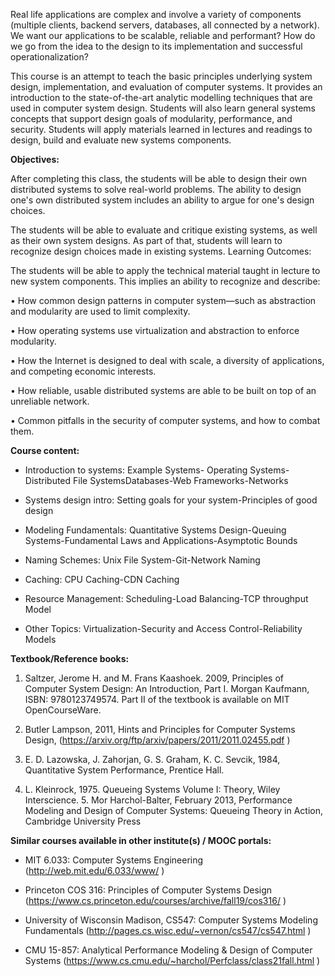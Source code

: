 Real life applications are complex and involve a variety of components (multiple clients, backend servers, databases, all connected by a network). We want our applications to be scalable, reliable
and performant? How do we go from the idea to the design to its implementation and successful operationalization?

This course is an attempt to teach the basic principles underlying system design, implementation, and evaluation of computer systems. It provides an introduction to the state-of-the-art analytic
modelling techniques that are used in computer system design. Students will also learn general systems concepts that support design goals of modularity, performance, and security. Students
will apply materials learned in lectures and readings to design, build and evaluate new systems components.

__Objectives:__

After completing this class, the students will be able to design their own distributed systems to
solve real-world problems. The ability to design one's own distributed system includes an ability
to argue for one's design choices.

The students will be able to evaluate and critique existing systems, as well as their own system
designs. As part of that, students will learn to recognize design choices made in existing systems.
Learning Outcomes:

The students will be able to apply the technical material taught in lecture to new system
components. This implies an ability to recognize and describe:

• How common design patterns in computer system—such as abstraction and modularity are used to limit complexity.

• How operating systems use virtualization and abstraction to enforce modularity.

• How the Internet is designed to deal with scale, a diversity of applications, and competing economic interests.

• How reliable, usable distributed systems are able to be built on top of an unreliable network.

• Common pitfalls in the security of computer systems, and how to combat them.



__Course content:__

* Introduction to systems: Example Systems- Operating Systems-Distributed File SystemsDatabases-Web Frameworks-Networks 

* Systems design intro: Setting goals for your system-Principles of good design

* Modeling Fundamentals: Quantitative Systems Design-Queuing Systems-Fundamental Laws and Applications-Asymptotic Bounds

* Naming Schemes: Unix File System-Git-Network Naming

* Caching: CPU Caching-CDN Caching

* Resource Management: Scheduling-Load Balancing-TCP throughput Model

* Other Topics: Virtualization-Security and Access Control-Reliability Models


__Textbook/Reference books:__
1. Saltzer, Jerome H. and M. Frans Kaashoek. 2009, Principles of Computer System Design: An Introduction, Part I. Morgan Kaufmann, ISBN: 9780123749574. Part II
of the textbook is available on MIT OpenCourseWare.

2. Butler Lampson, 2011, Hints and Principles for Computer Systems Design,
(https://arxiv.org/ftp/arxiv/papers/2011/2011.02455.pdf )

3. E. D. Lazowska, J. Zahorjan, G. S. Graham, K. C. Sevcik, 1984, Quantitative System Performance, Prentice Hall.

4. L. Kleinrock, 1975. Queueing Systems Volume I: Theory, Wiley Interscience. 5. Mor Harchol-Balter, February 2013, Performance Modeling and Design of Computer Systems: Queueing Theory in Action, Cambridge University Press

__Similar courses available in other institute(s) / MOOC portals:__

* MIT 6.033: Computer Systems Engineering (http://web.mit.edu/6.033/www/ )

* Princeton COS 316: Principles of Computer Systems Design
(https://www.cs.princeton.edu/courses/archive/fall19/cos316/ )

* University of Wisconsin Madison, CS547: Computer Systems Modeling Fundamentals
(http://pages.cs.wisc.edu/~vernon/cs547/cs547.html )

* CMU 15-857: Analytical Performance Modeling & Design of Computer Systems
(https://www.cs.cmu.edu/~harchol/Perfclass/class21fall.html )

